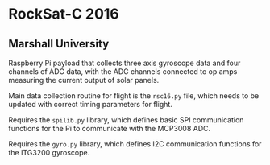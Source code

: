# RockSat-C 2016
## Marshall University

Raspberry Pi payload that collects three axis gyroscope data and four channels of ADC data, with the ADC channels connected to op amps measuring the current output of solar panels.

Main data collection routine for flight is the `rsc16.py` file, which needs to be updated with correct timing parameters for flight.

Requires the `spilib.py` library, which defines basic SPI communication functions for the Pi to communicate with the MCP3008 ADC.

Requires the `gyro.py` library, which defines I2C communication functions for the ITG3200 gyroscope.